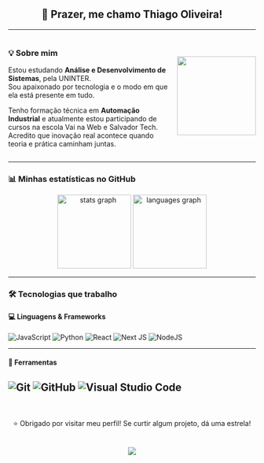 <h2 align="center">👋 Prazer, me chamo Thiago Oliveira!</h2>

---

<div align="center" style="display: flex; align-items: center; justify-content: space-between; flex-wrap: wrap;">
  <div style="flex: 1; min-width: 280px; padding-right: 10px; text-align: left;">

### 💡 Sobre mim

Estou estudando **Análise e Desenvolvimento de Sistemas**, pela UNINTER.  
Sou apaixonado por tecnologia e o modo em que ela está presente em tudo.

Tenho formação técnica em **Automação Industrial** e atualmente estou participando de cursos na escola Vai na Web e Salvador Tech.      
Acredito que inovação real acontece quando teoria e prática caminham juntas.

  </div>
  <div style="min-width: 160px;">
    <img src="https://media3.giphy.com/media/v1.Y2lkPTc5MGI3NjExZmN2bWQwOHluNG4weng0anl6Y283amF3eDc4bTg0MnVlc2dwaGZxaiZlcD12MV9pbnRlcm5hbF9naWZfYnlfaWQmY3Q9Zw/CuuSHzuc0O166MRfjt/giphy.gif" height="160" />
  </div>
</div>

---

### 📊 Minhas estatísticas no GitHub
<div align="center">
  <img src="https://github-readme-stats.vercel.app/api?username=thi-oliveira&hide_title=false&hide_rank=false&show_icons=true&include_all_commits=true&count_private=true&disable_animations=false&theme=dark&locale=pt-br&hide_border=false" height="150" alt="stats graph"  />
  <img src="https://github-readme-stats.vercel.app/api/top-langs?username=thi-oliveira&locale=pt-br&hide_title=false&layout=compact&card_width=320&langs_count=5&theme=dark&hide_border=false" height="150" alt="languages graph"  />
</div>

---

### 🛠️ Tecnologias que trabalho

#### 💻 Linguagens & Frameworks

![JavaScript](https://img.shields.io/badge/javascript-%23323330.svg?style=for-the-badge&logo=javascript&logoColor=%23F7DF1E)
![Python](https://img.shields.io/badge/python-3670A0?style=for-the-badge&logo=python&logoColor=ffdd54)
![React](https://img.shields.io/badge/react-%2320232a.svg?style=for-the-badge&logo=react&logoColor=%2361DAFB)
![Next JS](https://img.shields.io/badge/Next-black?style=for-the-badge&logo=next.js&logoColor=white)
![NodeJS](https://img.shields.io/badge/node.js-6DA55F?style=for-the-badge&logo=node.js&logoColor=white)

---

#### 🧰 Ferramentas

![Git](https://img.shields.io/badge/git-%23F05033.svg?style=for-the-badge&logo=git&logoColor=white)
![GitHub](https://img.shields.io/badge/github-%23121011.svg?style=for-the-badge&logo=github&logoColor=white)
![Visual Studio Code](https://img.shields.io/badge/VS%20Code-0078d7.svg?style=for-the-badge&logo=visual-studio-code&logoColor=white)
---

<div align="center">
  <br>
  <br>
  ⭐ Obrigado por visitar meu perfil! Se curtir algum projeto, dá uma estrela!
  <br>
  <br>
  <br>
  <img src="https://profile-counter.glitch.me/thi-oliveira/count.svg?" />
</div>
